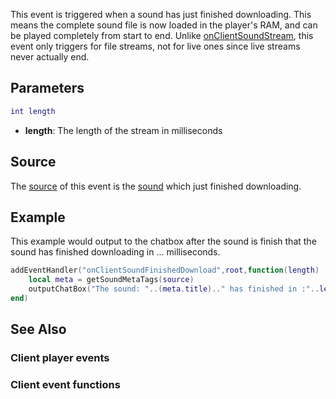 This event is triggered when a sound has just finished downloading. This means the complete sound file is now loaded in the player's RAM, and can be played completely from start to end. Unlike [onClientSoundStream](/docs/onclientsoundstream.md "wikilink"), this event only triggers for file streams, not for live ones since live streams never actually end.

Parameters
----------

``` lua
int length
```

-   **length**: The length of the stream in milliseconds

Source
------

The [source](/docs/event_system#event_source.md "wikilink") of this event is the [sound](/sound.md "wikilink") which just finished downloading.

Example
-------

This example would output to the chatbox after the sound is finish that the sound has finished downloading in ... milliseconds.

``` lua
addEventHandler("onClientSoundFinishedDownload",root,function(length)
    local meta = getSoundMetaTags(source)
    outputChatBox("The sound: "..(meta.title).." has finished in :"..length.."ms.")
end)
```

See Also
--------

### Client player events

### Client event functions

